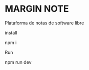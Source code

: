 <h1>MARGIN NOTE</h1>
<p>Plataforma de notas de software libre</p>



install

npm i

Run 

npm run dev
